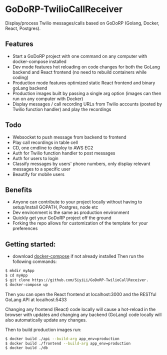 # GoDoRP-TwilioCallReceiver
Display/process Twilio messages/calls based on GoDoRP (Golang, Docker, React, Postgres).

## Features
* Start a GoDoRP project with one command on any computer with docker-compose installed
* Dev mode features hot reloading on code changes for both the GoLang backend and React frontend (no need to rebuild containers while coding)
* Production mode features optimized static React frontend and binary goLang backend
* Production images built by passing a single arg option (images can then run on any computer with Docker)
* Display messages / call recording URLs from Twilio accounts (posted by Twilio function handler) and play the recordings

## Todo
* Websocket to push message from backend to frontend
* Play call recordings in table cell
* CD, one cmdline to deploy to AWS EC2
* Auth for Twilio function handler to post messages
* Auth for users to login
* Classify messages by users' phone numbers, only display relevant messages to a specific user
* Beautify for mobile users

## Benefits
* Anyone can contribute to your project locally without having to setup/install GOPATH, Postgres, node etc
* Dev environment is the same as production environment
* Quickly get your GoDoRP project off the ground
* Forking the repo allows for customization of the template for your preferences

## Getting started:
* download [docker-compose](https://docs.docker.com/compose/install/) if not already installed
Then run the following commands:

```bash
$ mkdir myApp
$ cd myApp
$ git clone https://github.com/SiyiLi/GoDoRP-TwilioCallReceiver.
$ docker-compose up
```
Then you can open the React frontend at localhost:3000 and the RESTful GoLang API at localhost:5433

Changing any frontend (React) code locally will cause a hot-reload in the browser with updates and changing any backend (GoLang) code locally will also automatically update any changes.

Then to build production images run:
```bash
$ docker build ./api --build-arg app_env=production
$ docker build ./frontend --build-arg app_env=production
$ docker build ./db
```
